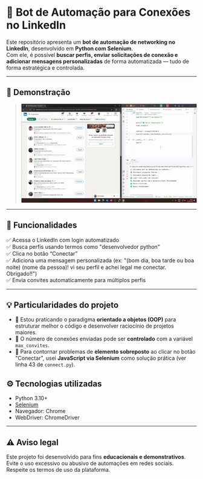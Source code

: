 # 🤖 Bot de Automação para Conexões no LinkedIn

Este repositório apresenta um **bot de automação de networking no LinkedIn**, desenvolvido em **Python com Selenium**.  
Com ele, é possível **buscar perfis, enviar solicitações de conexão e adicionar mensagens personalizadas** de forma automatizada — tudo de forma estratégica e controlada.

---

## 📸 Demonstração

> ![Demonstração do bot](https://github.com/RenatoAsteri0/linkedin-network-bot-python/blob/main/2025-06-2109-11-08-ezgif.com-resize.gif?raw=true)


---

## 🚀 Funcionalidades

✅ Acessa o LinkedIn com login automatizado  
✅ Busca perfis usando termos como "desenvolvedor python"  
✅ Clica no botão “Conectar”  
✅ Adiciona uma mensagem personalizada (ex: "(bom dia, boa tarde ou boa noite) (nome da pessoa)! vi seu perfil e achei legal me conectar. Obrigado!!")  
✅ Envia convites automaticamente para múltiplos perfis

---

## 💡 Particularidades do projeto

- 💭 Estou praticando o paradigma **orientado a objetos (OOP)** para estruturar melhor o código e desenvolver raciocínio de projetos maiores.
- 🎯 O número de conexões enviadas pode ser **controlado** com a variável `max_convites`.
- 🧠 Para contornar problemas de **elemento sobreposto** ao clicar no botão "Conectar", usei **JavaScript via Selenium** como solução prática (ver linha 43 de `connect.py`).


## ⚙️ Tecnologias utilizadas

- Python 3.10+
- [Selenium](https://www.selenium.dev/)
- Navegador: Chrome
- WebDriver: ChromeDriver

---

## ⚠️ Aviso legal

Este projeto foi desenvolvido para fins **educacionais e demonstrativos**.  
Evite o uso excessivo ou abusivo de automações em redes sociais. Respeite os termos de uso da plataforma.

